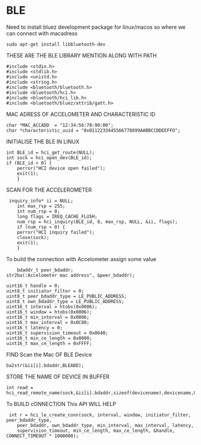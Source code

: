 # BLE

Need to install bluez development package for linux/macos so where we can connect with macadress

    sudo apt-get install libbluetooth-dev

THESE ARE THE BLE LIBRARY MENTION ALONG WITH PATH

    #include <stdio.h>
    #include <stdlib.h>
    #include <unistd.h>
    #include <string.h>
    #include <bluetooth/bluetooth.h>
    #include <bluetooth/hci.h>
    #include <bluetooth/hci_lib.h>
    #include <bluetooth/bluez/attrib/gatt.h>


MAC ADRESS OF ACCELOMETER AND CHARACTERISTIC ID 

    char *MAC_ACCADD  = "12:34:56:78:90:00";
    char *characteristic_uuid = "0x0112233445566778899AABBCCDDEEFFO";

INITIALISE THE BLE IN LINUX

    int BLE_id = hci_get_route(NULL);
    int sock = hci_open_dev(BLE_id);
    if (BLE_id < 0) {
        perror("HCI device open failed");
        exit(1);
        }

SCAN FOR THE ACCELEROMETER

     inquiry_info* ii = NULL;
        int max_rsp = 255;
        int num_rsp = 0;
        long flags = IREQ_CACHE_FLUSH;
        num_rsp = hci_inquiry(BLE_id, 8, max_rsp, NULL, &ii, flags);
        if (num_rsp < 0) {
        perror("HCI inquiry failed");
        close(sock);
        exit(1);
        }

To build the connection with Accelometer assign some value 

        bdaddr_t peer_bdaddr;
    str2ba(:Accelometer mac address", &peer_bdaddr);

    uint16_t handle = 0;
    uint8_t initiator_filter = 0;
    uint8_t peer_bdaddr_type = LE_PUBLIC_ADDRESS;
    uint8_t own_bdaddr_type = LE_PUBLIC_ADDRESS;
    uint16_t interval = htobs(0x0006);
    uint16_t window = htobs(0x0006);   
    uint16_t min_interval = 0x0006;    
    uint16_t max_interval = 0x0C80;    
    uint16_t latency = 0;
    uint16_t supervision_timeout = 0x0640;
    uint16_t min_ce_length = 0x0000;  
    uint16_t max_ce_length = 0xFFFF;  

FIND Scan the Mac OF BLE Device

	ba2str(&ii[i].bdaddr,BLEADD);

STORE THE NAME OF DEVICE IN BUFFER

	int read = hci_read_remote_name(sock,&ii[i].bdaddr,sizeof(devicename),devicename,0);

 To BUILD cONNECTION This API WILL HELP

     int r = hci_le_create_conn(sock, interval, window, initiator_filter, peer_bdaddr_type,
        peer_bdaddr, own_bdaddr_type, min_interval, max_interval, latency,
        supervision_timeout, min_ce_length, max_ce_length, &handle, CONNECT_TIMEOUT * 1000000);
